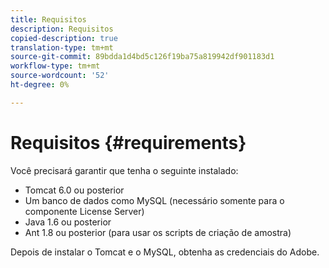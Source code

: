 ```yaml
---
title: Requisitos
description: Requisitos
copied-description: true
translation-type: tm+mt
source-git-commit: 89bdda1d4bd5c126f19ba75a819942df901183d1
workflow-type: tm+mt
source-wordcount: '52'
ht-degree: 0%

---
```



# Requisitos {#requirements}

Você precisará garantir que tenha o seguinte instalado:

* Tomcat 6.0 ou posterior
* Um banco de dados como MySQL (necessário somente para o componente License Server)
* Java 1.6 ou posterior
* Ant 1.8 ou posterior (para usar os scripts de criação de amostra)

Depois de instalar o Tomcat e o MySQL, obtenha as credenciais do Adobe.
